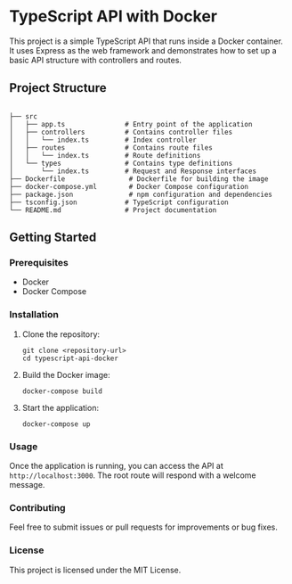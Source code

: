 # TypeScript API with Docker

This project is a simple TypeScript API that runs inside a Docker container. It uses Express as the web framework and demonstrates how to set up a basic API structure with controllers and routes.

## Project Structure

```

├── src
│   ├── app.ts               # Entry point of the application
│   ├── controllers          # Contains controller files
│   │   └── index.ts         # Index controller
│   ├── routes               # Contains route files
│   │   └── index.ts         # Route definitions
│   └── types                # Contains type definitions
│       └── index.ts         # Request and Response interfaces
├── Dockerfile                # Dockerfile for building the image
├── docker-compose.yml        # Docker Compose configuration
├── package.json              # npm configuration and dependencies
├── tsconfig.json            # TypeScript configuration
└── README.md                # Project documentation
```

## Getting Started

### Prerequisites

- Docker
- Docker Compose

### Installation

1. Clone the repository:

   ```
   git clone <repository-url>
   cd typescript-api-docker
   ```

2. Build the Docker image:

   ```
   docker-compose build
   ```

3. Start the application:

   ```
   docker-compose up
   ```

### Usage

Once the application is running, you can access the API at `http://localhost:3000`. The root route will respond with a welcome message.

### Contributing

Feel free to submit issues or pull requests for improvements or bug fixes.

### License

This project is licensed under the MIT License.
